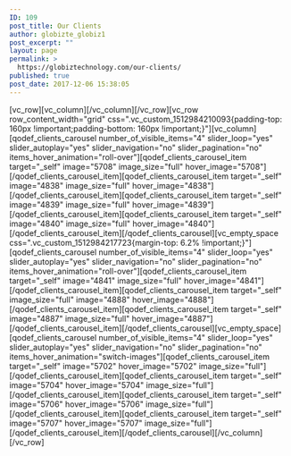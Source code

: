 ```yaml
---
ID: 109
post_title: Our Clients
author: globizte_globiz1
post_excerpt: ""
layout: page
permalink: >
  https://globiztechnology.com/our-clients/
published: true
post_date: 2017-12-06 15:38:05
---
```

[vc_row][vc_column][/vc_column][/vc_row][vc_row row_content_width="grid" css=".vc_custom_1512984210093{padding-top: 160px !important;padding-bottom: 160px !important;}"][vc_column][qodef_clients_carousel number_of_visible_items="4" slider_loop="yes" slider_autoplay="yes" slider_navigation="no" slider_pagination="no" items_hover_animation="roll-over"][qodef_clients_carousel_item target="_self" image="5708" image_size="full" hover_image="5708"][/qodef_clients_carousel_item][qodef_clients_carousel_item target="_self" image="4838" image_size="full" hover_image="4838"][/qodef_clients_carousel_item][qodef_clients_carousel_item target="_self" image="4839" image_size="full" hover_image="4839"][/qodef_clients_carousel_item][qodef_clients_carousel_item target="_self" image="4840" image_size="full" hover_image="4840"][/qodef_clients_carousel_item][/qodef_clients_carousel][vc_empty_space css=".vc_custom_1512984217723{margin-top: 6.2% !important;}"][qodef_clients_carousel number_of_visible_items="4" slider_loop="yes" slider_autoplay="yes" slider_navigation="no" slider_pagination="no" items_hover_animation="roll-over"][qodef_clients_carousel_item target="_self" image="4841" image_size="full" hover_image="4841"][/qodef_clients_carousel_item][qodef_clients_carousel_item target="_self" image_size="full" image="4888" hover_image="4888"][/qodef_clients_carousel_item][qodef_clients_carousel_item target="_self" image="4887" image_size="full" hover_image="4887"][/qodef_clients_carousel_item][/qodef_clients_carousel][vc_empty_space][qodef_clients_carousel number_of_visible_items="4" slider_loop="yes" slider_autoplay="yes" slider_navigation="no" slider_pagination="no" items_hover_animation="switch-images"][qodef_clients_carousel_item target="_self" image="5702" hover_image="5702" image_size="full"][/qodef_clients_carousel_item][qodef_clients_carousel_item target="_self" image="5704" hover_image="5704" image_size="full"][/qodef_clients_carousel_item][qodef_clients_carousel_item target="_self" image="5706" hover_image="5706" image_size="full"][/qodef_clients_carousel_item][qodef_clients_carousel_item target="_self" image="5707" hover_image="5707" image_size="full"][/qodef_clients_carousel_item][/qodef_clients_carousel][/vc_column][/vc_row]